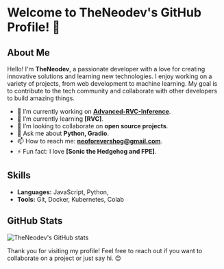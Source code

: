 
# Welcome to TheNeodev's GitHub Profile! 👋



## About Me

Hello! I'm **TheNeodev**, a passionate developer with a love for creating innovative solutions and learning new technologies. I enjoy working on a variety of projects, from web development to machine learning. My goal is to contribute to the tech community and collaborate with other developers to build amazing things.

- 🔭 I’m currently working on **[Advanced-RVC-Inference](https://github.com/ArkanDash/Advanced-RVC-Inference)**.
- 🌱 I’m currently learning **[RVC]**.
- 👯 I’m looking to collaborate on **open source projects**.
- 💬 Ask me about **Python, Gradio**.
- 📫 How to reach me: **[neoforevershog@gmail.com](mailto:neoforevershog@gmail.com)**.
- ⚡ Fun fact: I love **[Sonic the Hedgehog and FPE]**.

## Skills

- **Languages:** JavaScript, Python, 
- **Tools:** Git, Docker, Kubernetes, Colab
## GitHub Stats

![TheNeodev's GitHub stats](https://github-readme-stats.vercel.app/api?username=TheNeodev&show_icons=true&theme=radical)






Thank you for visiting my profile! Feel free to reach out if you want to collaborate on a project or just say hi. 😊
